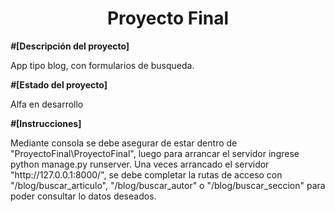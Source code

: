 
<h1 align="center"> Proyecto Final </h1>

<b>*#*[Descripción del proyecto]</b>
<p>App tipo blog, con formularios de busqueda.</p>

<b>*#*[Estado del proyecto]</b>
<p>Alfa en desarrollo</p>

<b>*#*[Instrucciones]</b>
<p> Mediante consola se debe asegurar de estar dentro de "ProyectoFinal\ProyectoFinal", luego para arrancar el servidor ingrese python manage.py runserver.
Una veces arrancado el servidor "http://127.0.0.1:8000/", se debe completar la rutas de acceso con "/blog/buscar_articulo", "/blog/buscar_autor" o "/blog/buscar_seccion" para poder consultar lo datos deseados.</p>